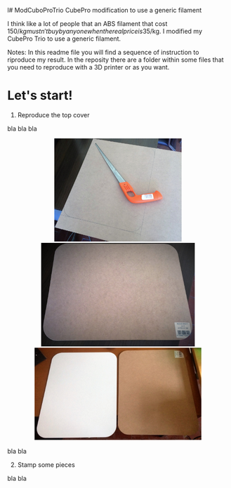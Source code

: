 l# ModCuboProTrio
CubePro modification to use a generic filament

I think like a lot of people that an ABS filament that cost 150$/kg mustn't buy by anyone when the real price is 35$/kg. I modified my CubePro Trio to use a generic filament.

Notes: In this readme file you will find a sequence of instruction to riproduce my result. In the reposity there are a folder within some files that you need to reproduce with a 3D printer or as you want.

# Let's start!

1. Reproduce the top cover

  bla bla bla
  
  <p align="center">
  <img src="https://raw.githubusercontent.com/TommasoPino/ModCuboProTrio/master/cut_shape.jpeg" width="290"/>
  <img src="https://raw.githubusercontent.com/TommasoPino/ModCuboProTrio/master/cut_shape_result.jpeg" width="350"/>
  <img src="https://raw.githubusercontent.com/TommasoPino/ModCuboProTrio/master/cut_shape_comparison.jpeg" width="380"/>
  </p>
  
  bla bla
	
2. Stamp some pieces

  bla bla
